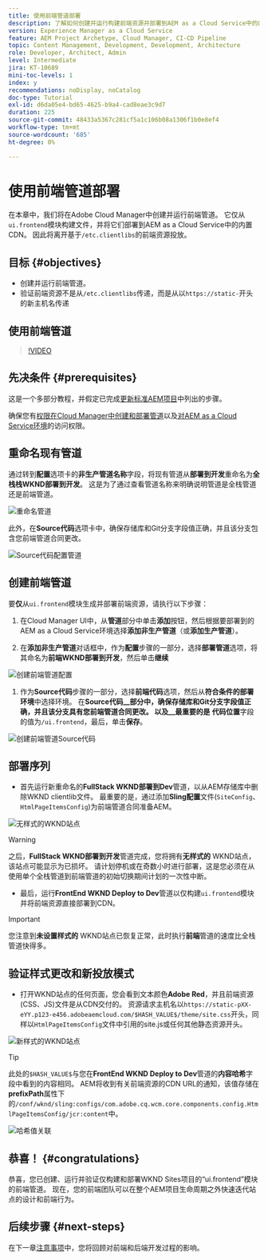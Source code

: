 ```yaml
---
title: 使用前端管道部署
description: 了解如何创建并运行构建前端资源并部署到AEM as a Cloud Service中的内置CDN的前端管道。
version: Experience Manager as a Cloud Service
feature: AEM Project Archetype, Cloud Manager, CI-CD Pipeline
topic: Content Management, Development, Development, Architecture
role: Developer, Architect, Admin
level: Intermediate
jira: KT-10689
mini-toc-levels: 1
index: y
recommendations: noDisplay, noCatalog
doc-type: Tutorial
exl-id: d6da05e4-bd65-4625-b9a4-cad8eae3c9d7
duration: 225
source-git-commit: 48433a5367c281cf5a1c106b08a1306f1b0e8ef4
workflow-type: tm+mt
source-wordcount: '685'
ht-degree: 0%

---
```


# 使用前端管道部署

在本章中，我们将在Adobe Cloud Manager中创建并运行前端管道。 它仅从`ui.frontend`模块构建文件，并将它们部署到AEM as a Cloud Service中的内置CDN。 因此将离开基于`/etc.clientlibs`的前端资源投放。


## 目标 {#objectives}

* 创建并运行前端管道。
* 验证前端资源不是从`/etc.clientlibs`传递，而是从以`https://static-`开头的新主机名传递

## 使用前端管道

>[!VIDEO](https://video.tv.adobe.com/v/3409420?quality=12&learn=on)

## 先决条件 {#prerequisites}

这是一个多部分教程，并假定已完成[更新标准AEM项目](./update-project.md)中列出的步骤。

确保您有[权限在Cloud Manager中创建和部署管道](https://experienceleague.adobe.com/docs/experience-manager-cloud-manager/content/requirements/users-and-roles.html?lang=en#role-definitions)以及[对AEM as a Cloud Service环境](https://experienceleague.adobe.com/docs/experience-manager-cloud-service/content/implementing/using-cloud-manager/manage-environments.html)的访问权限。

## 重命名现有管道

通过转到&#x200B;__配置__&#x200B;选项卡的&#x200B;__非生产管道名称__&#x200B;字段，将现有管道从&#x200B;__部署到开发__&#x200B;重命名为&#x200B;__全栈栈WKND部署到开发__。 这是为了通过查看管道名称来明确说明管道是全栈管道还是前端管道。

![重命名管道](assets/fullstack-wknd-deploy-dev-pipeline.png)


此外，在&#x200B;__Source代码__&#x200B;选项卡中，确保存储库和Git分支字段值正确，并且该分支包含您前端管道合同更改。

![Source代码配置管道](assets/fullstack-wknd-source-code-config.png)


## 创建前端管道

要&#x200B;__仅__&#x200B;从`ui.frontend`模块生成并部署前端资源，请执行以下步骤：

1. 在Cloud Manager UI中，从&#x200B;__管道__&#x200B;部分中单击&#x200B;__添加__&#x200B;按钮，然后根据要部署到的AEM as a Cloud Service环境选择&#x200B;__添加非生产管道__（或&#x200B;__添加生产管道__）。

1. 在&#x200B;__添加非生产管道__&#x200B;对话框中，作为&#x200B;__配置__&#x200B;步骤的一部分，选择&#x200B;__部署管道__&#x200B;选项，将其命名为&#x200B;__前端WKND部署到开发__，然后单击&#x200B;__继续__

![创建前端管道配置](assets/create-frontend-pipeline-configs.png)

1. 作为&#x200B;__Source代码__&#x200B;步骤的一部分，选择&#x200B;__前端代码__&#x200B;选项，然后从&#x200B;__符合条件的部署环境__&#x200B;中选择环境。 在&#x200B;__Source代码__部分中，确保存储库和Git分支字段值正确，并且该分支具有您前端管道合同更改。
以及__最重要的是__ __代码位置__&#x200B;字段的值为`/ui.frontend`，最后，单击&#x200B;__保存__。

![创建前端管道Source代码](assets/create-frontend-pipeline-source-code.png)


## 部署序列

* 首先运行新重命名的&#x200B;__FullStack WKND部署到Dev__&#x200B;管道，以从AEM存储库中删除WKND clientlib文件。 最重要的是，通过添加&#x200B;__Sling配置__&#x200B;文件(`SiteConfig`、`HtmlPageItemsConfig`)为前端管道合同准备AEM。

![无样式的WKND站点](assets/unstyled-wknd-site.png)

>[!WARNING]
>
>之后，__FullStack WKND部署到开发__&#x200B;管道完成，您将拥有&#x200B;__无样式的__ WKND站点，该站点可能显示为已损坏。 请计划停机或在奇数小时进行部署，这是您必须在从使用单个全栈管道到前端管道的初始切换期间计划的一次性中断。


* 最后，运行&#x200B;__FrontEnd WKND Deploy to Dev__&#x200B;管道以仅构建`ui.frontend`模块并将前端资源直接部署到CDN。

>[!IMPORTANT]
>
>您注意到&#x200B;__未设置样式的__ WKND站点已恢复正常，此时执行&#x200B;__前端__&#x200B;管道的速度比全栈管道快得多。

## 验证样式更改和新投放模式

* 打开WKND站点的任何页面，您会看到文本颜色&#x200B;__Adobe Red__，并且前端资源(CSS、JS)文件是从CDN交付的。 资源请求主机名以`https://static-pXX-eYY.p123-e456.adobeaemcloud.com/$HASH_VALUE$/theme/site.css`开头，同样以`HtmlPageItemsConfig`文件中引用的site.js或任何其他静态资源开头。


![新样式的WKND站点](assets/newly-styled-wknd-site.png)



>[!TIP]
>
>此处的`$HASH_VALUE$`与您在&#x200B;__FrontEnd WKND Deploy to Dev__&#x200B;管道的&#x200B;__内容哈希__&#x200B;字段中看到的内容相同。 AEM将收到有关前端资源的CDN URL的通知，该值存储在&#x200B;__prefixPath__&#x200B;属性下的`/conf/wknd/sling:configs/com.adobe.cq.wcm.core.components.config.HtmlPageItemsConfig/jcr:content`中。


![哈希值关联](assets/hash-value-correlartion.png)



## 恭喜！ {#congratulations}

恭喜，您已创建、运行并验证仅构建和部署WKND Sites项目的“ui.frontend”模块的前端管道。 现在，您的前端团队可以在整个AEM项目生命周期之外快速迭代站点的设计和前端行为。

## 后续步骤 {#next-steps}

在下一章[注意事项](considerations.md)中，您将回顾对前端和后端开发过程的影响。
